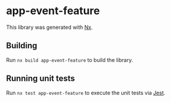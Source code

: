 # app-event-feature

This library was generated with [Nx](https://nx.dev).

## Building

Run `nx build app-event-feature` to build the library.

## Running unit tests

Run `nx test app-event-feature` to execute the unit tests via [Jest](https://jestjs.io).
